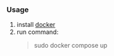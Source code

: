 ### Usage
1. install [docker](https://docs.docker.com/engine/install/ubuntu/#set-up-the-repository)
2. run command: 
    >sudo docker compose up

